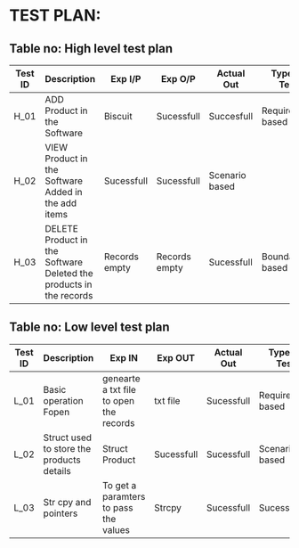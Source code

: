 # TEST PLAN:

## Table no: High level test plan

| **Test ID** | **Description**                                              | **Exp I/P** | **Exp O/P** | **Actual Out** |**Type Of Test**  |    
|-------------|--------------------------------------------------------------|------------|-------------|----------------|------------------|
|  H_01       |ADD Product in the Software| Biscuit|Sucessfull|Succesfull|Requirement based |
|  H_02       |VIEW Product in the Software  Added in the add items|Sucessfull|Sucessfull|Scenario based    |
|  H_03       |DELETE Product in the Software Deleted the products in the records|Records empty|Records empty|Sucessfull|Boundary based    |

## Table no: Low level test plan

| **Test ID** | **Description**                                              | **Exp IN** | **Exp OUT** | **Actual Out** |**Type Of Test**  |    
|-------------|--------------------------------------------------------------|------------|-------------|----------------|------------------|
|  L_01       |Basic operation Fopen| genearte a txt file to open the records|txt file|Sucessfull|Requirement based |
|  L_02       |Struct used to store the products details|  Struct Product|Sucessfull|Sucessfull|Scenario based    |
|  L_03       |Str cpy and pointers|  To get a paramters to pass the values|Strcpy|Sucessfull|Sucessfull|Boundary based    |

